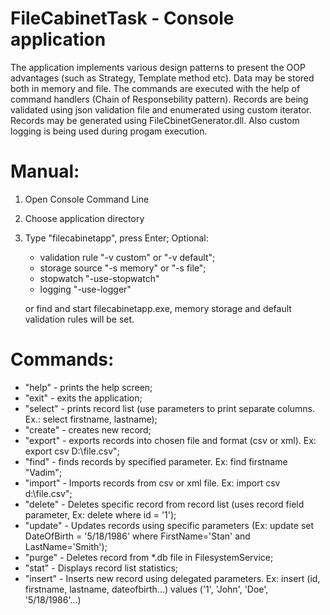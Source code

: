 # FileCabinetTask -	Console application
   The application implements various design patterns to present the OOP advantages
(such as Strategy, Template method etc). Data may be stored both in memory and file.
The commands are executed with the help of command handlers (Chain of Responsebility pattern).
Records are being validated using json validation file and enumerated using custom iterator.
Records may be generated using FileCbinetGenerator.dll. Also custom logging is being used during 
progam execution.

# Manual:
1) Open Console Command Line
2) Choose application directory
3) Type "filecabinetapp", press Enter;
   Optional:
   - validation rule "-v custom" or "-v default";
   - storage source "-s memory" or "-s file";
   - stopwatch "-use-stopwatch"
   - logging "-use-logger"
   
   or find and start filecabinetapp.exe, memory storage and default validation rules will be set.
   
# Commands:
- "help" - prints the help screen;
- "exit" - exits the application;
- "select" - prints record list (use parameters to print separate columns. Ex.: select firstname, lastname);
- "create" - creates new record;
- "export" - exports records into chosen file and format (csv or xml). Ex: export csv D:\\file.csv";
- "find" - finds records by specified parameter. Ex: find firstname "Vadim";
- "import" - Imports records from csv or xml file. Ex: import csv d:\\file.csv";
- "delete" - Deletes specific record from record list (uses record field parameter, Ex: delete where id = '1');
- "update" - Updates records using specific parameters (Ex: update set DateOfBirth = '5/18/1986' where FirstName='Stan' and LastName='Smith');
- "purge" - Deletes record from *.db file in FilesystemService;
- "stat" - Displays record list statistics;
- "insert" - Inserts new record using delegated parameters. Ex: insert (id, firstname, lastname, dateofbirth...) values ('1', 'John', 'Doe', '5/18/1986'...)
